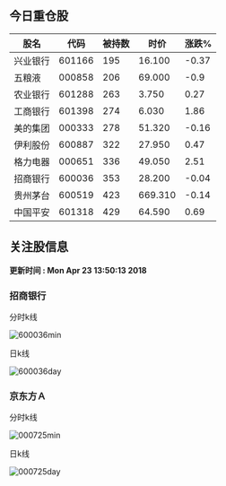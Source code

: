 
## 今日重仓股 

|股名|代码|被持数|时价|涨跌%|
|---|---|---|---|---|
|兴业银行|601166|195|16.100|-0.37|
|五粮液|000858|206|69.000|-0.9|
|农业银行|601288|263|3.750|0.27|
|工商银行|601398|274|6.030|1.86|
|美的集团|000333|278|51.320|-0.16|
|伊利股份|600887|322|27.950|0.47|
|格力电器|000651|336|49.050|2.51|
|招商银行|600036|353|28.200|-0.04|
|贵州茅台|600519|423|669.310|-0.14|
|中国平安|601318|429|64.590|0.69|

## 关注股信息
**更新时间 : Mon Apr 23 13:50:13 2018**
### 招商银行 
分时k线

![600036min](http://image.sinajs.cn/newchart/min/n/sh600036.gif)

日k线

![600036day](http://image.sinajs.cn/newchart/daily/n/sh600036.gif)

### 京东方Ａ 
分时k线

![000725min](http://image.sinajs.cn/newchart/min/n/sz000725.gif)

日k线

![000725day](http://image.sinajs.cn/newchart/daily/n/sz000725.gif)
